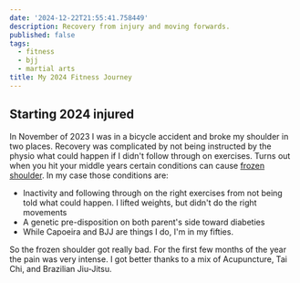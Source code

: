```yaml
---
date: '2024-12-22T21:55:41.758449'
description: Recovery from injury and moving forwards.
published: false
tags:
  - fitness
  - bjj
  - martial arts
title: My 2024 Fitness Journey
---
```


## Starting 2024 injured

In November of 2023 I was in a bicycle accident and broke my shoulder in two places. Recovery was complicated by not being instructed by the physio what could happen if I didn't follow through on exercises. Turns out when you hit your middle years certain conditions can cause [frozen shoulder](https://en.wikipedia.org/wiki/Adhesive_capsulitis_of_the_shoulder). In my case those conditions are:

- Inactivity and following through on the right exercises from not being told what could happen. I lifted weights, but didn't do the right movements
- A genetic pre-disposition on both parent's side toward diabeties
- While Capoeira and BJJ are things I do, I'm in my fifties.

So the frozen shoulder got really bad. For the first few months of the year the pain was very intense. I got better thanks to a mix of Acupuncture, Tai Chi, and Brazilian Jiu-Jitsu. 